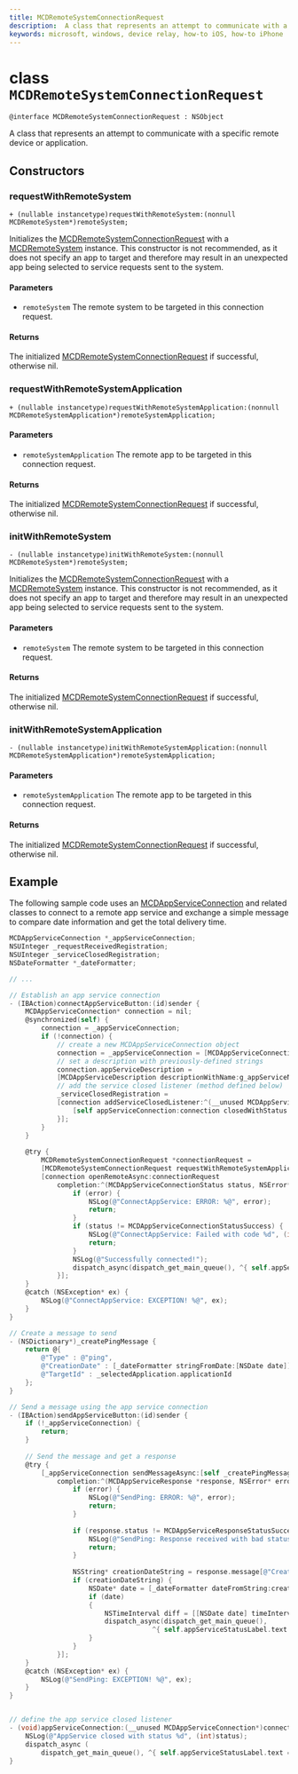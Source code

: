 ```yaml
---
title: MCDRemoteSystemConnectionRequest
description:  A class that represents an attempt to communicate with a specific remote device or application.
keywords: microsoft, windows, device relay, how-to iOS, how-to iPhone
---
```


# class `MCDRemoteSystemConnectionRequest` 

```
@interface MCDRemoteSystemConnectionRequest : NSObject
```  

A class that represents an attempt to communicate with a specific remote device or application.

## Constructors

### requestWithRemoteSystem
`+ (nullable instancetype)requestWithRemoteSystem:(nonnull MCDRemoteSystem*)remoteSystem;`

Initializes the [MCDRemoteSystemConnectionRequest](MCDRemoteSystemConnectionRequest.md) with a [MCDRemoteSystem](MCDRemoteSystem.md) instance. This constructor is not recommended, as it does not specify an app to target and therefore may result in an unexpected app being selected to service requests sent to the system.

#### Parameters
* `remoteSystem` The remote system to be targeted in this connection request.

#### Returns
The initialized [MCDRemoteSystemConnectionRequest](MCDRemoteSystemConnectionRequest.md) if successful, otherwise nil.

### requestWithRemoteSystemApplication
`+ (nullable instancetype)requestWithRemoteSystemApplication:(nonnull MCDRemoteSystemApplication*)remoteSystemApplication;`

#### Parameters
* `remoteSystemApplication` The remote app to be targeted in this connection request.

#### Returns
The initialized [MCDRemoteSystemConnectionRequest](MCDRemoteSystemConnectionRequest.md) if successful, otherwise nil.

### initWithRemoteSystem
`- (nullable instancetype)initWithRemoteSystem:(nonnull MCDRemoteSystem*)remoteSystem;`

Initializes the [MCDRemoteSystemConnectionRequest](MCDRemoteSystemConnectionRequest.md) with a [MCDRemoteSystem](MCDRemoteSystem.md) instance. This constructor is not recommended, as it does not specify an app to target and therefore may result in an unexpected app being selected to service requests sent to the system.

#### Parameters
* `remoteSystem` The remote system to be targeted in this connection request.

#### Returns
The initialized [MCDRemoteSystemConnectionRequest](MCDRemoteSystemConnectionRequest.md) if successful, otherwise nil.

### initWithRemoteSystemApplication
`- (nullable instancetype)initWithRemoteSystemApplication:(nonnull MCDRemoteSystemApplication*)remoteSystemApplication;`

#### Parameters
* `remoteSystemApplication` The remote app to be targeted in this connection request.

#### Returns
The initialized [MCDRemoteSystemConnectionRequest](MCDRemoteSystemConnectionRequest.md) if successful, otherwise nil.

## Example
The following sample code uses an [MCDAppServiceConnection](MCDAppServiceConnection.md) and related classes to connect to a remote app service and exchange a simple message to compare date information and get the total delivery time.

```Objective-C
MCDAppServiceConnection *_appServiceConnection;
NSUInteger _requestReceivedRegistration;
NSUInteger _serviceClosedRegistration;
NSDateFormatter *_dateFormatter;

// ...

// Establish an app service connection
- (IBAction)connectAppServiceButton:(id)sender {
    MCDAppServiceConnection* connection = nil;
    @synchronized(self) {
        connection = _appServiceConnection;
        if (!connection) {
            // create a new MCDAppServiceConnection object
            connection = _appServiceConnection = [MCDAppServiceConnection new];
            // set a description with previously-defined strings
            connection.appServiceDescription =
            [MCDAppServiceDescription descriptionWithName:g_appServiceName packageId:g_packageIdentifier];
            // add the service closed listener (method defined below)
            _serviceClosedRegistration =
            [connection addServiceClosedListener:^(__unused MCDAppServiceConnection* connection, MCDAppServiceClosedStatus status) {
                [self appServiceConnection:connection closedWithStatus:status];
            }];
        }
    }
    
    @try {
        MCDRemoteSystemConnectionRequest *connectionRequest =
        [MCDRemoteSystemConnectionRequest requestWithRemoteSystemApplication:self.selectedApplication];
        [connection openRemoteAsync:connectionRequest
            completion:^(MCDAppServiceConnectionStatus status, NSError* error) {
                if (error) {
                    NSLog(@"ConnectAppService: ERROR: %@", error);
                    return;
                }
                if (status != MCDAppServiceConnectionStatusSuccess) {
                    NSLog(@"ConnectAppService: Failed with code %d", (int)status);
                    return;
                }
                NSLog(@"Successfully connected!");
                dispatch_async(dispatch_get_main_queue(), ^{ self.appServiceStatusLabel.text = @"App service connected! no ping sent"; });
            }];
    }
    @catch (NSException* ex) {
        NSLog(@"ConnectAppService: EXCEPTION! %@", ex);
    }
}

// Create a message to send
- (NSDictionary*)_createPingMessage {
    return @{
        @"Type" : @"ping",
        @"CreationDate" : [_dateFormatter stringFromDate:[NSDate date]],
        @"TargetId" : _selectedApplication.applicationId
    };
}

// Send a message using the app service connection
- (IBAction)sendAppServiceButton:(id)sender {
    if (!_appServiceConnection) {
        return;
    }
    
    // Send the message and get a response
    @try {
        [_appServiceConnection sendMessageAsync:[self _createPingMessage]
            completion:^(MCDAppServiceResponse *response, NSError* error) {
                if (error) {
                    NSLog(@"SendPing: ERROR: %@", error);
                    return;
                }
                
                if (response.status != MCDAppServiceResponseStatusSuccess) {
                    NSLog(@"SendPing: Response received with bad status code %d", (int)response.status);
                    return;
                }
                
                NSString* creationDateString = response.message[@"CreationDate"];
                if (creationDateString) {
                    NSDate* date = [_dateFormatter dateFromString:creationDateString];
                    if (date)
                    {
                        NSTimeInterval diff = [[NSDate date] timeIntervalSinceDate:date];
                        dispatch_async(dispatch_get_main_queue(),
                                    ^{ self.appServiceStatusLabel.text = [NSString stringWithFormat:@"%g", diff]; });
                    }
                }
            }];
    }
    @catch (NSException* ex) {
        NSLog(@"SendPing: EXCEPTION! %@", ex);
    }
}


// define the app service closed listener
- (void)appServiceConnection:(__unused MCDAppServiceConnection*)connection closedWithStatus:(MCDAppServiceClosedStatus)status {
    NSLog(@"AppService closed with status %d", (int)status);
    dispatch_async (
        dispatch_get_main_queue(), ^{ self.appServiceStatusLabel.text = [NSString stringWithFormat:@"disconnected (%d)", (int)status]; });
}
```
